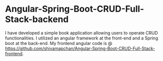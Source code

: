 # Angular-Spring-Boot-CRUD-Full-Stack-backend
I have developed a simple book application allowing users to operate CRUD functionalities. 
I utilized an angular framework at the front-end and a Spring boot at the back-end. 
My frontend angular code is @ https://github.com/shivamapchan/Angular-Spring-Boot-CRUD-Full-Stack-frontend.
